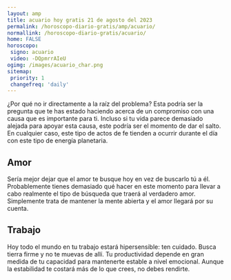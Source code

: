 ```yaml
---
layout: amp
title: acuario hoy gratis 21 de agosto del 2023 
permalink: /horoscopo-diario-gratis/amp/acuario/
normallink: /horoscopo-diario-gratis/acuario/
home: FALSE
horoscopo:
 signo: acuario
 video: -DQpmrrAIeU
ogimg: /images/acuario_char.png
sitemap:
 priority: 1
 changefreq: 'daily'
---
```



¿Por qué no ir directamente a la raíz del problema? Esta podría ser la pregunta que te has estado haciendo acerca de un compromiso con una causa que es importante para ti. Incluso si tu vida parece demasiado alejada para apoyar esta causa, este podría ser el momento de dar el salto. En cualquier caso, este tipo de actos de fe tienden a ocurrir durante el día con este tipo de energía planetaria.

## Amor

Sería mejor dejar que el amor te busque hoy en vez de buscarlo tú a él. Probablemente tienes demasiado qué hacer en este momento para llevar a cabo realmente el tipo de búsqueda que traerá al verdadero amor. Simplemente trata de mantener la mente abierta y el amor llegará por su cuenta.

## Trabajo

Hoy todo el mundo en tu trabajo estará hipersensible: ten cuidado. Busca tierra firme y no te muevas de allí. Tu productividad depende en gran medida de tu capacidad para mantenerte estable a nivel emocional. Aunque la estabilidad te costará más de lo que crees, no debes rendirte.